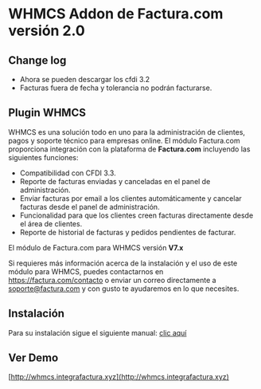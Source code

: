 # WHMCS Addon de Factura.com versión 2.0

## Change log
- Ahora se pueden descargar los cfdi 3.2
- Facturas fuera de fecha y tolerancia no podrán facturarse.

## Plugin WHMCS

WHMCS es una solución todo en uno para la administración de clientes, pagos y soporte técnico para empresas
online.
El módulo Factura.com proporciona integración con la plataforma de **Factura.com** incluyendo las siguientes
funciones:
- Compatibilidad con CFDI 3.3.
- Reporte de facturas enviadas y canceladas en el panel de administración.
- Enviar facturas por email a los clientes automáticamente y cancelar facturas desde el panel de
administración.
- Funcionalidad para que los clientes creen facturas directamente desde el área de clientes.
- Reporte de historial de facturas y pedidos pendientes de facturar.

El módulo de Factura.com para WHMCS versión **V7.x**

Si requieres más información acerca de la instalación y el uso de este módulo para WHMCS, puedes contactarnos en https://factura.com/contacto o enviar un correo directamente a soporte@factura.com y con gusto te ayudaremos en lo que necesites.

## Instalación
Para su instalación sigue el siguiente manual: [clic aquí](https://facturacom.kayako.com/article/77-instalacion-de-plugin-de-factura-com-para-whmcs)

## Ver Demo

[http://whmcs.integrafactura.xyz](http://whmcs.integrafactura.xyz)
